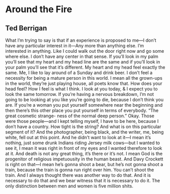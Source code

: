 # Around the Fire
## Ted Berrigan
What I’m trying to say is that if an experience is
proposed to me—I don’t have any particular interest
in it—Any more than anything else. I’m interested in
anything. Like I could walk out the door right now and go some
where else. I don’t have any center in that sense. If you’ll look
in my palm you’ll see that my heart and my head line are
the same and if you’ll look in your palm you’ll see that it’s
different. My heart and my head feel exactly the same. Me,
I like to lay around of a Sunday and drink beer. I don’t feel
a necessity for being a mature person in this world. I mean
all the grown-ups in the world, they’re just playing house, all
poets know that. How does your head feel? How I feel is
what I think. I look at you today, & I expect you to look
the same tomorrow. If you’re having a nervous breakdown, I’m
not going to be looking at you like you’re going to die, because
I don’t think you are. If you’re a woman you put yourself
somewhere near the beginning and then there’s this other place
you put yourself in terms of everybody. “The great cosmetic strange-
ness of the normal deep person.” Okay. Those were those people—and
I kept telling myself, I have to be here, because I don’t have
a country. How tight is the string? And what is on this particular
segment of it? And the photographer, being black, and the writer,
me, being white, fell out at this point. And he didn’t want to
look at it—I mean it’s nothing, just some drunk Indians riding
Jersey milk cows—but I wanted to see it, I mean it was right
in front of my eyes and I wanted therefore to look at it.
And death is not any great thing, it’s there or it’s not. I mean
God is the progenitor of religious impetuousity in the human beast.
And Davy Crockett is right on that—I mean he’s gonna shoot a bear,
but he’s not gonna shoot a train, because the train is gonna run
right over him. You can’t shoot the train. And I always thought
there was another way to do that. And it is necessary to do that
and we bear witness that it is necessary to do it. The only distinction
between men and women is five million shits.